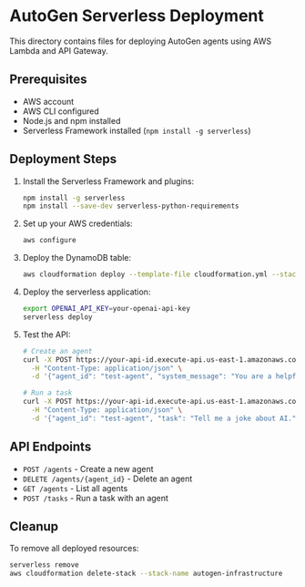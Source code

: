 # AutoGen Serverless Deployment

This directory contains files for deploying AutoGen agents using AWS Lambda and API Gateway.

## Prerequisites

- AWS account
- AWS CLI configured
- Node.js and npm installed
- Serverless Framework installed (`npm install -g serverless`)

## Deployment Steps

1. Install the Serverless Framework and plugins:
   ```bash
   npm install -g serverless
   npm install --save-dev serverless-python-requirements
   ```

2. Set up your AWS credentials:
   ```bash
   aws configure
   ```

3. Deploy the DynamoDB table:
   ```bash
   aws cloudformation deploy --template-file cloudformation.yml --stack-name autogen-infrastructure
   ```

4. Deploy the serverless application:
   ```bash
   export OPENAI_API_KEY=your-openai-api-key
   serverless deploy
   ```

5. Test the API:
   ```bash
   # Create an agent
   curl -X POST https://your-api-id.execute-api.us-east-1.amazonaws.com/agents \
     -H "Content-Type: application/json" \
     -d '{"agent_id": "test-agent", "system_message": "You are a helpful assistant.", "model_name": "gpt-4o"}'
   
   # Run a task
   curl -X POST https://your-api-id.execute-api.us-east-1.amazonaws.com/tasks \
     -H "Content-Type: application/json" \
     -d '{"agent_id": "test-agent", "task": "Tell me a joke about AI."}'
   ```

## API Endpoints

- `POST /agents` - Create a new agent
- `DELETE /agents/{agent_id}` - Delete an agent
- `GET /agents` - List all agents
- `POST /tasks` - Run a task with an agent

## Cleanup

To remove all deployed resources:

```bash
serverless remove
aws cloudformation delete-stack --stack-name autogen-infrastructure
```
